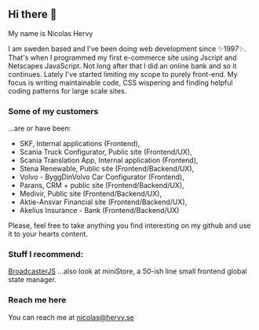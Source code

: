 ## Hi there 👋

My name is Nicolas Hervy

I am sweden based and I've been doing web development since ✨1997✨. That's when I programmed my first e-commerce site using Jscript and Netscapes JavaScript. Not long after that I did an online bank and so it continues. Lately I've started limiting my scope to purely front-end. My focus is writing maintainable code, CSS wispering and finding helpful coding patterns for large scale sites.


### Some of my customers 

...are or have been: 
- SKF, Internal applications (Frontend), 
- Scania Truck Configurator, Public site (Frontend/UX), 
- Scania Translation App, Internal application (Frontend), 
- Stena Renewable, Public site (Frontend/Backend/UX), 
- Volvo - ByggDinVolvo Car Configurator (Frontend), 
- Parans, CRM + public site (Frontend/Backend/UX), 
- Medivir, Public site (Frontend/Backend/UX), 
- Aktie-Ansvar Financial site (Frontend/Backend/UX), 
- Akelius Insurance - Bank (Frontend/Backend/UX)

Please, feel free to take anything you find interesting on my github and use it to your hearts content.


### Stuff I recommend:
[BroadcasterJS](broadcasterjs.hervy.se)
...also look at miniStore, a 50-ish line small frontend global state manager.


### Reach me here

You can reach me at [nicolas@hervy.se](nicols@hervy.se)

<!--
**nicatspark/nicatspark** is a ✨ _special_ ✨ repository because its `README.md` (this file) appears on your GitHub profile.

Here are some ideas to get you started:

- 🔭 I’m currently working on ...
- 🌱 I’m currently learning ...
- 👯 I’m looking to collaborate on ...
- 🤔 I’m looking for help with ...
- 💬 Ask me about ...
- 📫 How to reach me: ...
- 😄 Pronouns: ...
- ⚡ Fun fact: ...
-->

